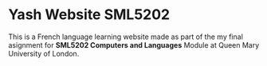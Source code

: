 # Yash Website SML5202

This is a French language learning website made as part of the my final asignment for **SML5202 Computers and Languages** Module at Queen Mary University of London.


